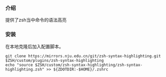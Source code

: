 ### 介绍
提供了zsh当中命令的语法高亮

### 安装

在本地克隆后加入配置脚本。

```
git clone https://mirrors.nju.edu.cn/git/zsh-syntax-highlighting.git $ZSH/custom/plugins/zsh-syntax-highlighting
echo "source $ZSH/custom/zsh-syntax-highlighting/zsh-syntax-highlighting.zsh" >> ${ZDOTDIR:-$HOME}/.zshrc
```
